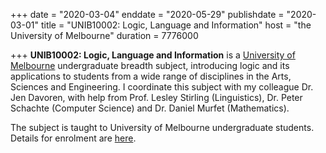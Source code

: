 +++
date = "2020-03-04"
enddate = "2020-05-29"
publishdate = "2020-03-01"
title = "UNIB10002: Logic, Language and Information"
host = "the University of Melbourne"
duration = 7776000

+++
**<span class="caps">UNIB10002</span>: Logic, Language and Information** is a [University of Melbourne](http://unimelb.edu.au) undergraduate breadth subject, introducing logic and its applications to students from a wide range of disciplines in the Arts, Sciences and Engineering. I coordinate this subject with my colleague Dr. Jen Davoren, with help from Prof. Lesley Stirling (Linguistics), Dr. Peter Schachte (Computer Science) and Dr. Daniel Murfet (Mathematics).

The subject is taught to University of Melbourne undergraduate students. Details for enrolment are [here](https://handbook.unimelb.edu.au/view/2020/UNIB10002).

